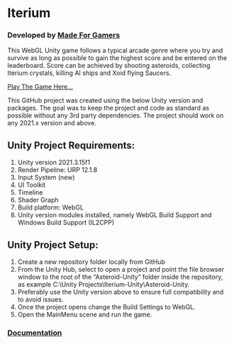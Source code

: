 # Iterium 

### Developed by [Made For Gamers](https://mfg.gg)
 
This WebGL Unity game follows a typical arcade genre where you try and survive as long as possible to gain the highest score and be entered on the leaderboard. Score can be achieved by shooting asteroids, collecting Iterium crystals, killing AI ships and Xoid flying Saucers. 

[Play The Game Here...](https://made-for-gamers.github.io/Iterium-Unity/Index.html)

This GitHub project was created using the below Unity version and packages. The goal was to keep the project and code as standard as possible without any 3rd party dependencies. The project should work on any 2021.x version and above.

## Unity Project Requirements:

1) Unity version 2021.3.15f1
2) Render Pipeline: URP 12.1.8
3) Input System (new)
4) UI Toolkit
5) Timeline
6) Shader Graph
7) Build platform: WebGL
8) Unity version modules installed, namely WebGL Build Support and Windows Build Support (IL2CPP)

## Unity Project Setup:

1) Create a new repository folder locally from GitHub
2) From the Unity Hub, select to open a project and point the file browser window to the root of the “Asteroid-Unity” folder inside the repository, as example C:\Unity Projects\Iterium-Unity\Asteroid-Unity. 
3) Preferably use the Unity version above to ensure full compatibility and to avoid issues.
4) Once the project opens change the Build Settings to WebGL.
5) Open the MainMenu scene and run the game.

### [Documentation](https://github.com/Made-For-Gamers/Iterium-Unity/blob/main/Documentation/Iterium%20Unity%20Documentation.pdf)
